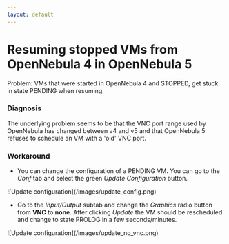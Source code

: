 ```yaml
---
layout: default
---
```


# Resuming stopped VMs from OpenNebula 4 in OpenNebula 5

Problem: VMs that were started in OpenNebula 4 and STOPPED, get stuck in state PENDING when resuming.

### Diagnosis

The underlying problem seems to be that the VNC port range used by OpenNebula has changed between v4 and v5 and that OpenNebula 5 refuses to schedule an VM with a 'old' VNC port.

### Workaround

* You can change the configuration of a PENDING VM. You can go to the _Conf_ tab and select the green _Update Configuration_ button.
<div style="max-width:640px;" markdown="1">
![Update configuration](/images/update_config.png)
</div>

* Go to the _Input/Output_ subtab and change the _Graphics_ radio button from **VNC** to **none**. After clicking _Update_ the VM should be rescheduled and change to state PROLOG in a few seconds/minutes.
<div style="max-width:640px;" markdown="1">
![Update configuration](/images/update_no_vnc.png)
</div>
